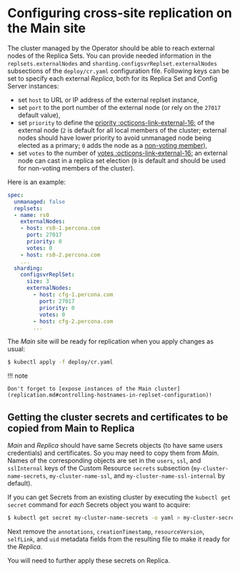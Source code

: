 # Configuring cross-site replication on the Main site

The cluster managed by the Operator should be able to reach external nodes of
the Replica Sets. You can provide needed information in the
`replsets.externalNodes` and `sharding.configsvrReplset.externalNodes`
subsections of the `deploy/cr.yaml` configuration file. Following keys can
be set to specify each external _Replica_, both for its Replica Set and Config
Server instances:

- set `host` to URL or IP address of the external replset instance,
- set `port` to the port number of the external node (or rely on the `27017`
  default value),
- set `priority` to define the [priority  :octicons-link-external-16:](https://docs.mongodb.com/manual/reference/replica-configuration/#mongodb-rsconf-rsconf.members-n-.priority)
    of the external node (`2` is default for all local members of the cluster;
    external nodes should have lower priority to avoid unmanaged node being elected
    as a primary; `0` adds the node as a [non-voting member](arbiter.md#adding-non-voting-nodes)),
- set `votes` to the number of [votes  :octicons-link-external-16:](https://docs.mongodb.com/manual/reference/replica-configuration/#mongodb-rsconf-rsconf.members-n-.votes)
    an external node can cast in a replica set election (`0` is default and
    should be used for non-voting members of the cluster).

Here is an example:

```yaml
spec:
  unmanaged: false
  replsets:
  - name: rs0
    externalNodes:
    - host: rs0-1.percona.com
      port: 27017
      priority: 0
      votes: 0
    - host: rs0-2.percona.com
    ...
  sharding:
    configsvrReplSet:
      size: 3
      externalNodes:
        - host: cfg-1.percona.com
          port: 27017
          priority: 0
          votes: 0
        - host: cfg-2.percona.com
        ...
```

The _Main_ site will be ready for replication when you apply changes as usual:

```{.bash data-prompt="$" }
$ kubectl apply -f deploy/cr.yaml
```

!!! note

    Don't forget to [expose instances of the Main cluster](replication.md#controlling-hostnames-in-replset-configuration)!

## Getting the cluster secrets and certificates to be copied from Main to Replica

_Main_ and _Replica_ should have same Secrets objects (to have same users
credentials) and certificates. So you may need to copy them from _Main_.
Names of the corresponding objects are set in the `users`, `ssl`, and
`sslInternal` keys of the Custom Resource `secrets` subsection
(`my-cluster-name-secrets`, `my-cluster-name-ssl`, and
`my-cluster-name-ssl-internal` by default).

If you can get Secrets from an existing cluster by executing the
`kubectl get secret` command for _each_ Secrets object you want to acquire:

```{.bash data-prompt="$" }
$ kubectl get secret my-cluster-name-secrets -o yaml > my-cluster-secrets.yaml
```

Next remove the `annotations`, `creationTimestamp`, `resourceVersion`,
`selfLink`, and `uid` metadata fields from the resulting file to make it
ready for the _Replica_.

You will need to further apply these secrets on Replica.

